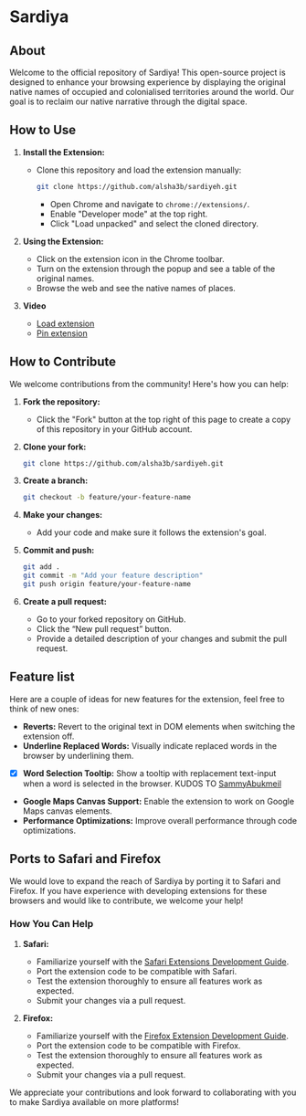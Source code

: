 # Sardiya

## About

Welcome to the official repository of Sardiya! This open-source project is designed to enhance your browsing experience by displaying the original native names of occupied and colonialised territories around the world. Our goal is to reclaim our native narrative through the digital space.

## How to Use

1. **Install the Extension:**
   <!-- - Download the extension from the [Chrome Web Store](#). -->
   - Clone this repository and load the extension manually:
     ```bash
     git clone https://github.com/alsha3b/sardiyeh.git
     ```
     - Open Chrome and navigate to `chrome://extensions/`.
     - Enable "Developer mode" at the top right.
     - Click "Load unpacked" and select the cloned directory.

2. **Using the Extension:**
   - Click on the extension icon in the Chrome toolbar.
   - Turn on the extension through the popup and see a table of the original names.
   - Browse the web and see the native names of places.
  
3. **Video**
   - [Load extension](https://streamable.com/udlmwc)
   - [Pin extension](https://streamable.com/vxtxub)

## How to Contribute

We welcome contributions from the community! Here's how you can help:

1. **Fork the repository:**
   - Click the "Fork" button at the top right of this page to create a copy of this repository in your GitHub account.

2. **Clone your fork:**
   ```bash
   git clone https://github.com/alsha3b/sardiyeh.git

3. **Create a branch:**
    ```bash
   git checkout -b feature/your-feature-name

4. **Make your changes:**
    - Add your code and make sure it follows the extension's goal.

5. **Commit and push:**
    ```bash
    git add .
    git commit -m "Add your feature description"
    git push origin feature/your-feature-name

6. **Create a pull request:**
    - Go to your forked repository on GitHub.
	- Click the “New pull request” button.
	- Provide a detailed description of your changes and submit the pull request.

## Feature list

Here are a couple of ideas for new features for the extension, feel free to think of new ones:

- **Reverts:** Revert to the original text in DOM elements when switching the extension off.
- **Underline Replaced Words:** Visually indicate replaced words in the browser by underlining them.
- [x] **Word Selection Tooltip:** Show a tooltip with replacement text-input when a word is selected in the browser. KUDOS TO [SammyAbukmeil](https://github.com/SammyAbukmeil)
- **Google Maps Canvas Support:** Enable the extension to work on Google Maps canvas elements.
- **Performance Optimizations:** Improve overall performance through code optimizations.


## Ports to Safari and Firefox

We would love to expand the reach of Sardiya by porting it to Safari and Firefox. If you have experience with developing extensions for these browsers and would like to contribute, we welcome your help!

### How You Can Help

1. **Safari:**
   - Familiarize yourself with the [Safari Extensions Development Guide](https://developer.apple.com/safari/extensions/).
   - Port the extension code to be compatible with Safari.
   - Test the extension thoroughly to ensure all features work as expected.
   - Submit your changes via a pull request.

2. **Firefox:**
   - Familiarize yourself with the [Firefox Extension Development Guide](https://developer.mozilla.org/en-US/docs/Mozilla/Add-ons/WebExtensions/Your_first_WebExtension).
   - Port the extension code to be compatible with Firefox.
   - Test the extension thoroughly to ensure all features work as expected.
   - Submit your changes via a pull request.

We appreciate your contributions and look forward to collaborating with you to make Sardiya available on more platforms!
